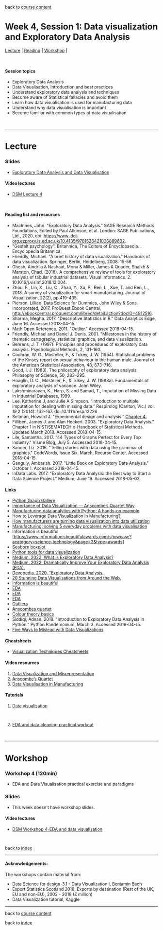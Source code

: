 back to [course content](index#course_organisation)


# Week 4, Session 1: Data visualization and Exploratory Data Analysis

[Lecture](#lecture) | [Reading](#reading) | [Workshop](#workshop) | 
<p><br /></p>

#### Session topics

* Exploratory Data Analysis
* Data Visualisation, Introduction and best practices 
* Understand exploratory data analysis and techniques
* Become aware of Statistical fallacies and avoid them
* Learn how data visualisation is used for manufacturing data
* Understand why data visualisation is important
* Become familiar with common types of data visualisation


<p>&nbsp;</p>

***

# Lecture 

### Slides
* [Exploratory Data Analysis and Data Visualisation](/course_content_2022/files/Data_Science_in_Manufacturing-Week_4.pdf)  

#### Video lectures
* [DSM Lecture 4](https://uoe.sharepoint.com/:v:/r/sites/DS4M2022227/Shared%20Documents/General/Recordings/Week_4/Week_4_Lecture.mp4?csf=1&web=1&e=8dLjBY)

<br />

  
<a name = "reading"></a>

#### Reading list and resources 


* MacInnes, John. "Exploratory Data Analysis." SAGE Research Methods Foundations, Edited by Paul Atkinson, et al. London: SAGE Publications, Ltd., 2020, doi: https://www-doi-org.ezproxy.is.ed.ac.uk/10.4135/9781526421036889602.
* "Gestalt psychology". Britannica, The Editors of Encyclopaedia. . Encyclopedia Britannica,
* Friendly, Michael. "A brief history of data visualization." Handbook of data visualization. Springer, Berlin, Heidelberg, 2008. 15-56
* Ghosh, Aindrila & Nashaat, Mona & Miller, James & Quader, Shaikh & Marston, Chad. (2018). A comprehensive review of tools for exploratory analysis of tabular industrial datasets. Visual Informatics. 2. 10.1016/j.visinf.2018.12.004. 
* Zhou, F., Lin, X., Liu, C., Zhao, Y., Xu, P., Ren, L., Xue, T. and Ren, L., 2018. A survey of visualization for smart manufacturing. Journal of Visualization, 22(2), pp.419-435.
* Pierson, Lillian. Data Science for Dummies, John Wiley & Sons, Incorporated, 2017. ProQuest Ebook Central, http://ebookcentral.proquest.com/lib/ed/detail.action?docID=4812516.
* Sharma, Megha. 2017. "Descriptive Statistics in R." Data Analytics Edge, June 16. Accessed 2018-04-15.
* Math Open Reference. 2011. "Outlier." Accessed 2018-04-15. 
* Friendly, Michael and Daniel J. Denis. 2001. "Milestones in the history of thematic cartography, statistical graphics, and data visualization.
* Behrens, J. T. (1997). Principles and procedures of exploratory data analysis. Psychological Methods, 2, 131–160.
* Cochran, W. G., Mosteller, F., & Tukey, J. W. (1954). Statistical problems of the Kinsey report on sexual behaviour in the human male. Journal of the American Statistical Association, 48, 673–716.
* Good, I. J. (1983). The philosophy of exploratory data analysis. Philosophy of Science, 50, 283–295.
* Hoaglin, D. C., Mosteller, F., & Tukey, J. W. (1983a). Fundamentals of exploratory analysis of variance. John Wiley.
* Lakshminarayan, K., Harp, S. and Samad, T., Imputation of Missing Data in Industrial Databases, 1999. 
* Lee, Katherine J, and Julie A Simpson. “Introduction to multiple imputation for dealing with missing data.” Respirolog
(Carlton, Vic.) vol. 19,2 (2014): 162-167. doi:10.1111/resp.12226
* Seltman, Howard J. "Experimental design and analysis.” [Chapter 4:](https://www.stat.cmu.edu/~hseltman/309/Book/chapter4.pdf)
* Filliben, James J. and Alan Heckert. 2003. "Exploratory Data Analysis." Chapter 1 in NIST/SEMATECH e-Handbook of Statistical Methods. Updated March 2018. Accessed 2018-04-15.
* Lile, Samantha. 2017. "44 Types of Graphs Perfect for Every Top Industry." Visme Blog, July 5. Accessed 2018-04-15.
* Sander, Liz. 2016. "Telling stories with data using the grammar of graphics." CodeWords, Issue Six, March, Recurse Center. Accessed 2018-04-15.
* Ganguly, Ambarish. 2017. "Little Book on Exploratory Data Analysis." October 1. Accessed 2018-04-15.
* InData Labs. 2017. "Exploratory Data Analysis: the Best way to Start a Data Science Project." Medium, June 19. Accessed 2018-05-03.




#### Links

* [Python Graph Gallery](https://www.python-graph-gallery.com/correlogram/)
* [Importance of Data Visualization — Anscombe’s Quartet Way](https://towardsdatascience.com/importance-of-data-visualization-anscombes-quartet-way-a325148b9fd2)
* [Manufacturing data analytics with Python: A hands-on example](https://towardsdatascience.com/manufacturing-data-analytics-with-python-a-hands-on-example-6de8817a24dc)
* [How to Leverage Data Visualization in Manufacturing?](https://www.sensrtrx.com/how-to-leverage-data-visualization-manufacturing/)
* [How manufacturers are turning data visualization into data utilization](https://www.arbelatech.com/insights-resources/blog/how-manufacturers-are-turning-data-visualization-into-data-utilization.html)
* [Manufacturing: solving 5 everyday problems with data visualisation](https://home.vizlib.com/manufacturing-solving-5-everyday-problems-with-data-visualisation/)
* Information is beautiful [https://www.informationisbeautifulawards.com/showcase?acategory=science-technology&page=3&type=awards]
* [Seaborn boxplot](https://sharkcoder.com/data-visualization/seaborn-boxplot)
* [Python tools for data visualization](https://pyviz.org/index.html)
* [Medium. 2022. What is Exploratory Data Analysis?](https://towardsdatascience.com/exploratory-data-analysis-8fc1cb20fd15)
* [Medium. 2022. Dramatically Improve Your Exploratory Data Analysis (EDA).](https://towardsdatascience.com/dramatically-improve-your-exploratory-data-analysis-eda-a2fc8c851124)
* [Devopedia. 2020. "Exploratory Data Analysis.](https://devopedia.org/exploratory-data-analysis)
* [20 Stunning Data Visualisations from Around the Web.](https://www.designbysoap.com/blog/2019/1/20/20-stunning-data-visualisations-from-around-the-web)
* [Information is beautiful](https://www.informationisbeautifulawards.com/showcase?acategory=science-technology&action=index&controller=showcase&page=1&type=awards)
* [EDA](https://towardsdatascience.com/dramatically-improve-your-exploratory-data-analysis-eda-a2fc8c851124)
* [EDA](https://r4ds.had.co.nz/exploratory-data-analysis.html)
* [EDA](https://devopedia.org/exploratory-data-analysis)
* [Outliers](https://www.mathopenref.com/outlier.html)
* [Anscombes quartet](https://towardsdatascience.com/importance-of-data-visualization-anscombes-quartet-way-a325148b9fd2)
* [Colour theory basics](https://www.revunit.com/post/the-role-of-color-theory-in-data-visualization)
* Siddiqi, Adnan. 2018. "Introduction to Exploratory Data Analysis in Python." Python Pandemonium, March 3. Accessed 2018-04-15.
* [Five Ways to Mislead with Data Visualizations](https://www.tessellationtech.io/top-five-ways-mislead-data-visualization/)



#### Cheatsheets

* [Visualization Techniques Cheatsheets](https://visualizationcheatsheets.github.io/)

#### Video resources

1. [Data Visualization and Misrepresentation](https://www.youtube.com/watch?v=x-rDVXVwW9s)
2. [Anscombe’s Quartet](https://www.youtube.com/watch?v=Ftp3mmItV-k)
3. [Data Visualisation in Manufacturing](https://www.youtube.com/watch?v=nYOlWBimaQg)


#### Tutorials

1. [Data visualisation](https://www.kaggle.com/learn/data-visualization)
<p>&nbsp;</p>

2. [EDA and data cleaning practical workout](https://towardsdatascience.com/exploratory-data-analysis-and-data-cleaning-practical-workout-2a20442b42fb)



<p>&nbsp;</p>


***

# Workshop

<a name = "workshop"></a>

### Workshop 4  (120min)

* EDA and Data Visualisation practical exercise and paradigms

### Slides
* This week doesn't have workshop slides.

#### Video lectures
* [DSM Workshop 4-EDA and data visualisation](https://uoe.sharepoint.com/:v:/r/sites/DS4M2022227/Shared%20Documents/General/Recordings/Week_4/Week_4_Workshop.mp4?csf=1&web=1&e=gvYCDh)


<p>&nbsp;</p>


back to [index](index#course_organisation)

***
  

#### Acknowledgements:

The workshops contain material from:
* Data Science for design-3.1 - Data Visualization I, Benjamin Bach
* Export Statistics Scotland 2018,  Exports by destination (Rest of the UK, EU and non-EU), 2002 - 2018 (£ million)
* Data Visualization tutorial, Kaggle

***

back to [course content](index#course_organisation)

 back to [index](index.md)

